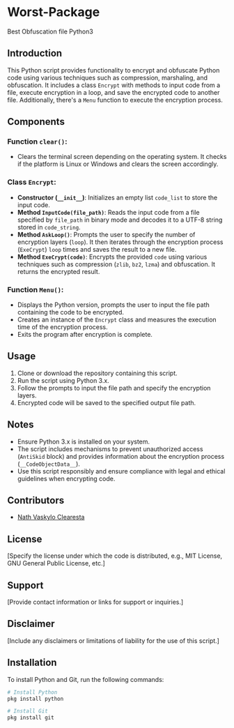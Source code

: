 # Worst-Package
Best Obfuscation file Python3

## Introduction
This Python script provides functionality to encrypt and obfuscate Python code using various techniques such as compression, marshaling, and obfuscation. It includes a class `Encrypt` with methods to input code from a file, execute encryption in a loop, and save the encrypted code to another file. Additionally, there's a `Menu` function to execute the encryption process.

## Components

### Function `clear()`:
- Clears the terminal screen depending on the operating system. It checks if the platform is Linux or Windows and clears the screen accordingly.

### Class `Encrypt`:
- **Constructor (`__init__`)**: Initializes an empty list `code_list` to store the input code.
- **Method `InputCode(file_path)`**: Reads the input code from a file specified by `file_path` in binary mode and decodes it to a UTF-8 string stored in `code_string`.
- **Method `AskLoop()`**: Prompts the user to specify the number of encryption layers (`loop`). It then iterates through the encryption process (`ExeCrypt`) `loop` times and saves the result to a new file.
- **Method `ExeCrypt(code)`**: Encrypts the provided `code` using various techniques such as compression (`zlib`, `bz2`, `lzma`) and obfuscation. It returns the encrypted result.

### Function `Menu()`:
- Displays the Python version, prompts the user to input the file path containing the code to be encrypted.
- Creates an instance of the `Encrypt` class and measures the execution time of the encryption process.
- Exits the program after encryption is complete.

## Usage
1. Clone or download the repository containing this script.
2. Run the script using Python 3.x.
3. Follow the prompts to input the file path and specify the encryption layers.
4. Encrypted code will be saved to the specified output file path.

## Notes
- Ensure Python 3.x is installed on your system.
- The script includes mechanisms to prevent unauthorized access (`AntiSkid` block) and provides information about the encryption process (`__CodeObjectData__`).
- Use this script responsibly and ensure compliance with legal and ethical guidelines when encrypting code.

## Contributors
- [Nath Vaskylo Clearesta](https://www.facebook.com/freya.xyz)

## License
[Specify the license under which the code is distributed, e.g., MIT License, GNU General Public License, etc.]

## Support
[Provide contact information or links for support or inquiries.]

## Disclaimer
[Include any disclaimers or limitations of liability for the use of this script.]

## Installation
To install Python and Git, run the following commands:

```bash
# Install Python
pkg install python

# Install Git
pkg install git

